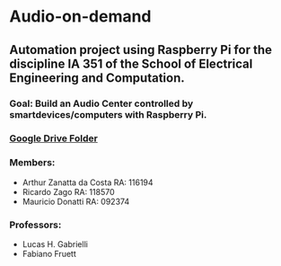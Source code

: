 # Audio-on-demand

## Automation project using Raspberry Pi for the discipline IA 351 of the School of Electrical Engineering and Computation.

### Goal: Build an Audio Center controlled by smartdevices/computers with Raspberry Pi.

### [Google Drive Folder](https://drive.google.com/drive/folders/0Bya8k2QmcALYYzMxWENRRXh2UGc?usp=sharing)

### Members:

* Arthur Zanatta da Costa RA: 116194
* Ricardo Zago RA: 118570
* Mauricio Donatti RA: 092374

### Professors:

* Lucas H. Gabrielli
* Fabiano Fruett

